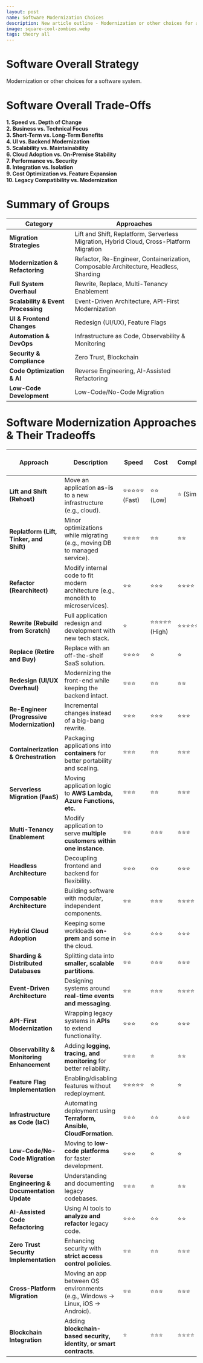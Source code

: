```yaml
---
layout: post
name: Software Modernization Choices
description: New article outline - Modernization or other choices for a software system. 
image: square-cool-zombies.webp
tags: theory all
---
```


# Software Overall Strategy  

Modernization or other choices for a software system.  

# Software Overall Trade-Offs
**1. Speed vs. Depth of Change**  
**2. Business vs. Technical Focus**  
**3. Short-Term vs. Long-Term Benefits**  
**4. UI vs. Backend Modernization**  
**5. Scalability vs. Maintainability**  
**6. Cloud Adoption vs. On-Premise Stability**  
**7. Performance vs. Security**  
**8. Integration vs. Isolation**  
**9. Cost Optimization vs. Feature Expansion**  
**10. Legacy Compatibility vs. Modernization**  

# **Summary of Groups**  

| **Category** | **Approaches** |
|-------------|--------------|
| **Migration Strategies** | Lift and Shift, Replatform, Serverless Migration, Hybrid Cloud, Cross-Platform Migration |
| **Modernization & Refactoring** | Refactor, Re-Engineer, Containerization, Composable Architecture, Headless, Sharding |
| **Full System Overhaul** | Rewrite, Replace, Multi-Tenancy Enablement |
| **Scalability & Event Processing** | Event-Driven Architecture, API-First Modernization |
| **UI & Frontend Changes** | Redesign (UI/UX), Feature Flags |
| **Automation & DevOps** | Infrastructure as Code, Observability & Monitoring |
| **Security & Compliance** | Zero Trust, Blockchain |
| **Code Optimization & AI** | Reverse Engineering, AI-Assisted Refactoring |
| **Low-Code Development** | Low-Code/No-Code Migration |


# **Software Modernization Approaches & Their Tradeoffs**

| **Approach** | **Description** | **Speed** | **Cost** | **Complexity** | **Risk** | **Long-Term Benefits** | **Best For** |
|-------------|----------------|-----------|----------|---------------|----------|--------------------|--------------|
| **Lift and Shift (Rehost)** | Move an application **as-is** to a new infrastructure (e.g., cloud). | ⭐⭐⭐⭐⭐ (Fast) | ⭐⭐ (Low) | ⭐ (Simple) | ⭐ (Low) | ⭐ (Low) | Quick migration without code changes. |
| **Replatform (Lift, Tinker, and Shift)** | Minor optimizations while migrating (e.g., moving DB to managed service). | ⭐⭐⭐⭐ | ⭐⭐ | ⭐⭐ | ⭐⭐ | ⭐⭐ | Small improvements without refactoring. |
| **Refactor (Rearchitect)** | Modify internal code to fit modern architecture (e.g., monolith to microservices). | ⭐⭐ | ⭐⭐⭐ | ⭐⭐⭐⭐ | ⭐⭐⭐ | ⭐⭐⭐⭐⭐ (High) | Scalability, maintainability. |
| **Rewrite (Rebuild from Scratch)** | Full application redesign and development with new tech stack. | ⭐ | ⭐⭐⭐⭐⭐ (High) | ⭐⭐⭐⭐⭐ | ⭐⭐⭐⭐ | ⭐⭐⭐⭐⭐ | Future-proofing, long-term gains. |
| **Replace (Retire and Buy)** | Replace with an off-the-shelf SaaS solution. | ⭐⭐⭐⭐ | ⭐ | ⭐ | ⭐⭐ | ⭐⭐ | When custom software is unnecessary. |
| **Redesign (UI/UX Overhaul)** | Modernizing the front-end while keeping the backend intact. | ⭐⭐⭐ | ⭐⭐ | ⭐⭐ | ⭐ | ⭐⭐ | Improving user experience. |
| **Re-Engineer (Progressive Modernization)** | Incremental changes instead of a big-bang rewrite. | ⭐⭐⭐ | ⭐⭐⭐ | ⭐⭐⭐ | ⭐⭐ | ⭐⭐⭐⭐ | Gradual transition with less risk. |
| **Containerization & Orchestration** | Packaging applications into **containers** for better portability and scaling. | ⭐⭐⭐ | ⭐⭐ | ⭐⭐⭐ | ⭐⭐ | ⭐⭐⭐⭐ | Moving to **Docker/Kubernetes**. |
| **Serverless Migration (FaaS)** | Moving application logic to **AWS Lambda, Azure Functions, etc.** | ⭐⭐⭐ | ⭐⭐ | ⭐⭐⭐ | ⭐⭐ | ⭐⭐⭐⭐ | Pay-per-use, scalable applications. |
| **Multi-Tenancy Enablement** | Modify application to serve **multiple customers within one instance**. | ⭐⭐ | ⭐⭐⭐ | ⭐⭐⭐ | ⭐⭐⭐ | ⭐⭐⭐⭐⭐ | SaaS applications with shared resources. |
| **Headless Architecture** | Decoupling frontend and backend for flexibility. | ⭐⭐⭐ | ⭐⭐ | ⭐⭐⭐ | ⭐⭐ | ⭐⭐⭐⭐ | API-driven frontends like **React, Vue**. |
| **Composable Architecture** | Building software with modular, independent components. | ⭐⭐ | ⭐⭐⭐ | ⭐⭐⭐⭐ | ⭐⭐⭐ | ⭐⭐⭐⭐⭐ | Flexible, maintainable systems. |
| **Hybrid Cloud Adoption** | Keeping some workloads **on-prem** and some in the cloud. | ⭐⭐ | ⭐⭐⭐ | ⭐⭐⭐ | ⭐⭐⭐ | ⭐⭐⭐ | Compliance-heavy industries. |
| **Sharding & Distributed Databases** | Splitting data into **smaller, scalable partitions**. | ⭐⭐ | ⭐⭐⭐ | ⭐⭐⭐ | ⭐⭐⭐ | ⭐⭐⭐⭐ | Scaling high-traffic apps. |
| **Event-Driven Architecture** | Designing systems around **real-time events and messaging**. | ⭐⭐ | ⭐⭐⭐ | ⭐⭐⭐⭐ | ⭐⭐⭐ | ⭐⭐⭐⭐⭐ | Async workloads, microservices. |
| **API-First Modernization** | Wrapping legacy systems in **APIs** to extend functionality. | ⭐⭐⭐ | ⭐⭐ | ⭐⭐⭐ | ⭐⭐ | ⭐⭐⭐ | Gradual modernization without replacing core systems. |
| **Observability & Monitoring Enhancement** | Adding **logging, tracing, and monitoring** for better reliability. | ⭐⭐⭐ | ⭐ | ⭐⭐ | ⭐ | ⭐⭐⭐ | Improving DevOps and debugging. |
| **Feature Flag Implementation** | Enabling/disabling features without redeployment. | ⭐⭐⭐⭐⭐ | ⭐ | ⭐ | ⭐ | ⭐⭐ | Incremental feature rollouts. |
| **Infrastructure as Code (IaC)** | Automating deployment using **Terraform, Ansible, CloudFormation**. | ⭐⭐⭐ | ⭐⭐ | ⭐⭐⭐ | ⭐⭐ | ⭐⭐⭐⭐ | DevOps efficiency, repeatable deployments. |
| **Low-Code/No-Code Migration** | Moving to **low-code platforms** for faster development. | ⭐⭐⭐ | ⭐ | ⭐ | ⭐⭐ | ⭐⭐ | Business apps with minimal coding. |
| **Reverse Engineering & Documentation Update** | Understanding and documenting legacy codebases. | ⭐⭐⭐ | ⭐ | ⭐⭐ | ⭐ | ⭐⭐⭐ | Making legacy apps maintainable. |
| **AI-Assisted Code Refactoring** | Using AI tools to **analyze and refactor** legacy code. | ⭐⭐⭐ | ⭐⭐ | ⭐⭐ | ⭐ | ⭐⭐⭐⭐ | Improving code quality with AI. |
| **Zero Trust Security Implementation** | Enhancing security with **strict access control policies**. | ⭐⭐ | ⭐⭐ | ⭐⭐⭐ | ⭐⭐ | ⭐⭐⭐⭐ | Security-focused enterprises. |
| **Cross-Platform Migration** | Moving an app between OS environments (e.g., Windows → Linux, iOS → Android). | ⭐⭐ | ⭐⭐⭐ | ⭐⭐⭐ | ⭐⭐⭐ | ⭐⭐⭐⭐ | Expanding platform reach. |
| **Blockchain Integration** | Adding **blockchain-based security, identity, or smart contracts**. | ⭐ | ⭐⭐⭐ | ⭐⭐⭐⭐ | ⭐⭐⭐⭐ | ⭐⭐⭐⭐⭐ | Decentralized apps, fintech. |
